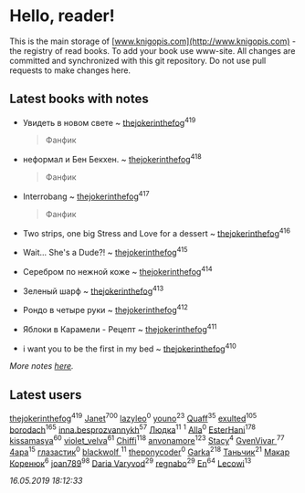 # Hello, reader!
This is the main storage of [www.knigopis.com](http://www.knigopis.com) - the registry of read books.
To add your book use www-site. All changes are committed and synchronized with this git repository.
Do not use pull requests to make changes here.


## Latest books with notes
* Увидеть в новом свете ~ [thejokerinthefog](users/317/317244423-vkontakte)<sup>419</sup>
    > Фанфик

* неформал и Бен Бекхен. ~ [thejokerinthefog](users/317/317244423-vkontakte)<sup>418</sup>
    > Фанфик

* Interrobang ~ [thejokerinthefog](users/317/317244423-vkontakte)<sup>417</sup>
    > Фанфик

* Two strips, оne big Stress and Love for a dessert ~ [thejokerinthefog](users/317/317244423-vkontakte)<sup>416</sup>

* Wait... She's a Dude?! ~ [thejokerinthefog](users/317/317244423-vkontakte)<sup>415</sup>

* Серебром по нежной коже ~ [thejokerinthefog](users/317/317244423-vkontakte)<sup>414</sup>

* Зеленый шарф ~ [thejokerinthefog](users/317/317244423-vkontakte)<sup>413</sup>

* Рондо в четыре руки ~ [thejokerinthefog](users/317/317244423-vkontakte)<sup>412</sup>

* Яблоки в Карамели - Рецепт ~ [thejokerinthefog](users/317/317244423-vkontakte)<sup>411</sup>

* i want you to be the first in my bed ~ [thejokerinthefog](users/317/317244423-vkontakte)<sup>410</sup>


_More notes [here](latest_books_with_notes.md)._


## Latest users
[thejokerinthefog](users/317/317244423-vkontakte)<sup>419</sup> 
[Janet](users/108/108113656204404967440-google)<sup>700</sup> 
[lazyleo](users/116/116845519572391639637-google)<sup>0</sup> 
[youno](users/302/302928912-vkontakte)<sup>23</sup> 
[Quaff](users/122/12267158-vkontakte)<sup>35</sup> 
[exulted](users/100/100599204551896265722-google)<sup>105</sup> 
[borodach](users/157/15706320-vkontakte)<sup>165</sup> 
[inna.besprozvannykh](users/733/73323849-yandex)<sup>57</sup> 
[Людка](users/111/111038749-vkontakte)<sup>11</sup> 
[](users/114/114792281744850455512-google)<sup>1</sup> 
[Alla](users/103/103352250712959229257-google)<sup>0</sup> 
[EsterHani](users/305/30558181-vkontakte)<sup>178</sup> 
[kissamasya](users/684/68439978-vkontakte)<sup>60</sup> 
[violet_velva](users/116/116961712580551399099-google)<sup>61</sup> 
[Chiffi](users/105/105831994080785626680-google)<sup>118</sup> 
[anvonamore](users/595/5957175-vkontakte)<sup>123</sup> 
[Stacy](users/309/30902475-vkontakte)<sup>4</sup> 
[GvenVivar ](users/158/158266434925901-facebook)<sup>77</sup> 
[4apa](users/117/117392596378069249667-google)<sup>15</sup> 
[глазастик](users/115/115257673890455357280-google)<sup>0</sup> 
[blackwolf ](users/236/236639644-vkontakte)<sup>11</sup> 
[theponycoder](users/195/195144442-vkontakte)<sup>0</sup> 
[Garka](users/115/115753719718250012620-google)<sup>218</sup> 
[Таньчик](users/209/2096581563762610-facebook)<sup>21</sup> 
[Макар Коренюк](users/126/126368737-vkontakte)<sup>6</sup> 
[joan789](users/240/2401650-vkontakte)<sup>98</sup> 
[Daria Varyvod](users/829/829893410524253-facebook)<sup>29</sup> 
[regnabo](users/870/870059322-yandex)<sup>29</sup> 
[En](users/333/333646551-vkontakte)<sup>64</sup> 
[Lecowi](users/521/521873425-vkontakte)<sup>13</sup> 


_16.05.2019 18:12:33_

